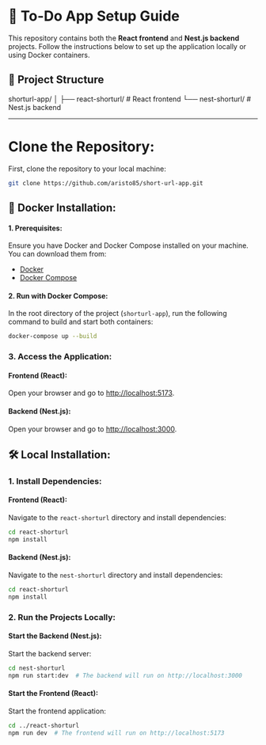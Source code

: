 # 🚀 **To-Do App Setup Guide**

This repository contains both the **React frontend** and **Nest.js backend** projects. Follow the instructions below to set up the application locally or using Docker containers.

## 📂 **Project Structure**

shorturl-app/
│
├── react-shorturl/       # React frontend
└── nest-shorturl/        # Nest.js backend


---

 # Clone the Repository:
First, clone the repository to your local machine:
```bash
git clone https://github.com/aristo85/short-url-app.git
```

## 🐋 **Docker Installation:**

#### **1. Prerequisites:**
Ensure you have Docker and Docker Compose installed on your machine. You can download them from:

- [Docker](https://www.docker.com/get-started)
- [Docker Compose](https://docs.docker.com/compose/install/)

#### **2. Run with Docker Compose:**
In the root directory of the project (`shorturl-app`), run the following command to build and start both containers:

```bash
docker-compose up --build
```
### **3. Access the Application:**

#### **Frontend (React):**
Open your browser and go to [http://localhost:5173](http://localhost:5173).

#### **Backend (Nest.js):**
Open your browser and go to [http://localhost:3000](http://localhost:3000).


## 🛠️ **Local Installation:**

### **1. Install Dependencies:**

#### **Frontend (React):**
Navigate to the `react-shorturl` directory and install dependencies:

```bash
cd react-shorturl
npm install
```

#### **Backend (Nest.js):**
Navigate to the `nest-shorturl` directory and install dependencies:

```bash
cd react-shorturl
npm install
```
### **2. Run the Projects Locally:**

#### **Start the Backend (Nest.js):**
Start the backend server:

```bash
cd nest-shorturl
npm run start:dev  # The backend will run on http://localhost:3000
```

#### **Start the Frontend (React):**
Start the frontend application:

```bash
cd ../react-shorturl
npm run dev  # The frontend will run on http://localhost:5173
```
